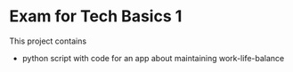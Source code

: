 # Exam for Tech Basics 1 
This project contains 
- python script with code for an app about maintaining work-life-balance
